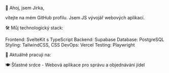 👋 Ahoj, jsem Jirka,

vítejte na mém GitHub profilu. Jsem JS vývojář webových aplikací.

🛠️ Můj technologický stack:

Frontend: SvelteKit s TypeScript
Backend: Supabase
Database: PostgreSQL
Styling: TailwindCSS, CSS
DevOps: Vercel
Testing: Playwright

🔭 Aktuálně pracuji na:

🍽️ Šťastné srdce - Webová aplikace pro správu a objednávání jídel





